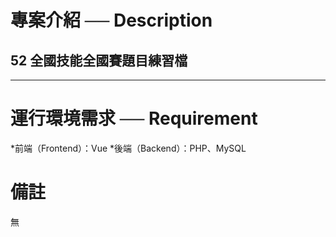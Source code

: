 # 專案介紹 ── Description

## 52 全國技能全國賽題目練習檔

<hr>

# 運行環境需求 ── Requirement

*前端（Frontend）：Vue
*後端（Backend）：PHP、MySQL

# 備註

無
